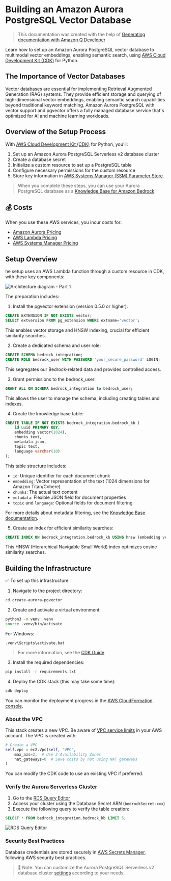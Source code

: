 # Building an Amazon Aurora PostgreSQL Vector Database

> This documentation was created with the help of [Generating documentation with Amazon Q Developer](https://docs.aws.amazon.com/amazonq/latest/qdeveloper-ug/doc-generation.html)


Learn how to set up an Amazon Aurora PostgreSQL vector database to multimodal vector embeddings, enabling semantic search, using [AWS Cloud Development Kit (CDK)](https://aws.amazon.com/cdk) for Python.

## The Importance of Vector Databases

Vector databases are essential for implementing Retrieval Augmented Generation (RAG) systems. They provide efficient storage and querying of high-dimensional vector embeddings, enabling semantic search capabilities beyond traditional keyword matching. Amazon Aurora PostgreSQL with vector support and pgvector offers a fully managed database service that's optimized for AI and machine learning workloads.

## Overview of the Setup Process

With [AWS Cloud Development Kit (CDK)](https://aws.amazon.com/cdk) for Python, you'll:

1. Set up an Amazon Aurora PostgreSQL Serverless v2 database cluster
2. Create a database secret
3. Initialize a custom resource to set up a PostgreSQL table
4. Configure necessary permissions for the custom resource
5. Store key information in [AWS Systems Manager (SSM) Parameter Store](https://docs.aws.amazon.com/systems-manager/latest/userguide/systems-manager-parameter-store.html).

> When you complete these steps, you can use your Aurora PostgreSQL database as a [Knowledge Base for Amazon Bedrock](https://docs.aws.amazon.com/AmazonRDS/latest/AuroraUserGuide/AuroraPostgreSQL.VectorDB.html).


## 💰 Costs
When you use these AWS services, you incur costs for:

- [Amazon Aurora Pricing](https://aws.amazon.com/rds/aurora/pricing/)
- [AWS Lambda Pricing](https://aws.amazon.com/lambda/pricing/)
- [AWS Systems Manager Pricing](https://aws.amazon.com/systems-manager/pricing/)

##  Setup Overview

he setup uses an AWS Lambda function through a custom resource in CDK, with these key components:

![Architecture diagram - Part 1](images/part_1.jpg)

The preparation includes:

1. Install the pgvector extension (version 0.5.0 or higher):
```sql
CREATE EXTENSION IF NOT EXISTS vector;
SELECT extversion FROM pg_extension WHERE extname='vector';
```
This enables vector storage and HNSW indexing, crucial for efficient similarity searches.

2. Create a dedicated schema and user role:
```sql
CREATE SCHEMA bedrock_integration;
CREATE ROLE bedrock_user WITH PASSWORD 'your_secure_password' LOGIN;
```
This segregates our Bedrock-related data and provides controlled access.

3. Grant permissions to the bedrock_user:
```sql
GRANT ALL ON SCHEMA bedrock_integration to bedrock_user;
```
This allows the user to manage the schema, including creating tables and indexes.

4. Create the knowledge base table:
```sql
CREATE TABLE IF NOT EXISTS bedrock_integration.bedrock_kb (
    id uuid PRIMARY KEY,
    embedding vector(1024),
    chunks text,
    metadata json,
    topic text,
    language varchar(10)
);
```
This table structure includes:
- `id`: Unique identifier for each document chunk
- `embedding`: Vector representation of the text (1024 dimensions for Amazon Titan/Cohere)
- `chunks`: The actual text content
- `metadata`: Flexible JSON field for document properties
- `topic` and `language`: Optional fields for document filtering

For more details about metadata filtering, see the [Knowledge Base documentation](https://docs.aws.amazon.com/bedrock/latest/userguide/knowledge-base-ds.html#kb-ds-metadata).

5. Create an index for efficient similarity searches:
```sql
CREATE INDEX ON bedrock_integration.bedrock_kb USING hnsw (embedding vector_cosine_ops);
```
This HNSW (Hierarchical Navigable Small World) index optimizes cosine similarity searches.

## Building the Infrastructure

✅ To set up this infrastructure:

1. Navigate to the project directory:
```bash
cd create-aurora-pgvector
```

2. Create and activate a virtual environment:
```bash
python3 -m venv .venv
source .venv/bin/activate
```
For Windows:
```batch
.venv\Scripts\activate.bat
```

> For more information, see the [CDK Guide](https://docs.aws.amazon.com/cdk/v2/guide/hello_world.html)

3. Install the required dependencies:
```bash
pip install -r requirements.txt
```

4. Deploy the CDK stack (this may take some time):
```bash
cdk deploy
```

You can monitor the deployment progress in the [AWS CloudFormation console](https://console.aws.amazon.com/cloudformation).

### About the VPC

This stack creates a new VPC. Be aware of [VPC service limits](https://docs.aws.amazon.com/vpc/latest/userguide/amazon-vpc-limits.html) in your AWS account. The VPC is created with:

```python
# Create a VPC
self.vpc = ec2.Vpc(self, "VPC", 
    max_azs=2,  # Use 2 Availability Zones
    nat_gateways=0  # Save costs by not using NAT gateways
)
```

You can modify the CDK code to use an existing VPC if preferred.

### Verify the Aurora Serverless Cluster

1. Go to the [RDS Query Editor](https://console.aws.amazon.com/rds/home#query-editor:)
2. Access your cluster using the Database Secret ARN (`bedrockSecret-xxx`)
3. Execute the following query to verify the table creation:
```sql
SELECT * FROM bedrock_integration.bedrock_kb LIMIT 5;
```

![RDS Query Editor](images/check_aurora.png)

### Security Best Practices

Database credentials are stored securely in [AWS Secrets Manager](https://aws.amazon.com/secrets-manager/), following AWS security best practices.


> 👾 Note: You can customize the Aurora PostgreSQL Serverless v2 database cluster [settings](https://github.com/aws-samples/aws-cdk-examples/tree/master/python/rds/aurora-serverless-v2) according to your needs.

